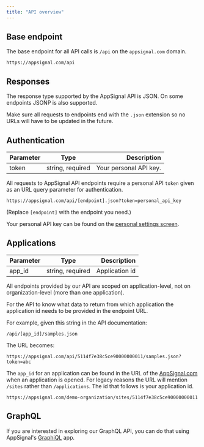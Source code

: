 ```yaml
---
title: "API overview"
---
```


## Base endpoint

The base endpoint for all API calls is `/api` on the `appsignal.com` domain.

```
https://appsignal.com/api
```

## Responses

The response type supported by the AppSignal API is JSON. On some endpoints
JSONP is also supported.

Make sure all requests to endpoints end with the `.json` extension so no URLs
will have to be updated in the future.

## Authentication

| Parameter   | Type             | Description            |
| ----------- | ---------------- | ---------------------: |
| token       | string, required | Your personal API key. |

All requests to AppSignal API endpoints require a personal API `token` given
as an URL query parameter for authentication.

```
https://appsignal.com/api/[endpoint].json?token=personal_api_key
```

(Replace `[endpoint]` with the endpoint you need.)

Your personal API key can be found on the [personal settings
screen](https://appsignal.com/users/edit).

## Applications

| Parameter   | Type             | Description            |
| ----------- | ---------------- | ---------------------: |
| app_id      | string, required | Application id         |

All endpoints provided by our API are scoped on application-level, not on
organization-level (more than one application).

For the API to know what data to return from which application the application
id needs to be provided in the endpoint URL.

For example, given this string in the API documentation:

```
/api/[app_id]/samples.json
```

The URL becomes:

```
https://appsignal.com/api/5114f7e38c5ce90000000011/samples.json?token=abc
```

The `app_id` for an application can be found in the URL of the
[AppSignal.com](https://appsignal.com/accounts) when an application is opened.
For legacy reasons the URL will mention `/sites` rather than `/applications`.
The id that follows is your application id.

```
https://appsignal.com/demo-organization/sites/5114f7e38c5ce90000000011
```

## GraphQL

If you are interested in exploring our GraphQL API, you can do that using AppSignal's <a href="graphql-explorer.html" target="_blank">GraphiQL</a> app.
